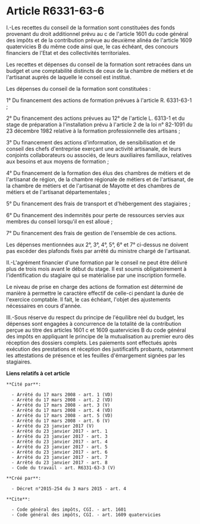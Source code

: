 # Article R6331-63-6

I.-Les recettes du conseil de la formation sont constituées des fonds provenant du droit additionnel prévu au c de l'article
1601 du code général des impôts et de la contribution prévue au deuxième alinéa de l'article 1609 quatervicies B du même code
ainsi que, le cas échéant, des concours financiers de l'Etat et des collectivités territoriales. 

Les recettes et dépenses du conseil de la formation sont retracées dans un budget et une comptabilité distincts de ceux de la
chambre de métiers et de l'artisanat auprès de laquelle le conseil est institué. 

Les dépenses du conseil de la formation sont constituées : 

1° Du financement des actions de formation prévues à l'article R. 6331-63-1 ; 

2° Du financement des actions prévues au 12° de l'article L. 6313-1 et du stage de préparation à l'installation prévu à
l'article 2 de la loi n° 82-1091 du 23 décembre 1982 relative à la formation professionnelle des artisans ; 

3° Du financement des actions d'information, de sensibilisation et de conseil des chefs d'entreprise exerçant une activité
artisanale, de leurs conjoints collaborateurs ou associés, de leurs auxiliaires familiaux, relatives aux besoins et aux
moyens de formation ; 

4° Du financement de la formation des élus des chambres de métiers et de l'artisanat de région, de la chambre régionale de
métiers et de l'artisanat, de la chambre de métiers et de l'artisanat de Mayotte et des chambres de métiers et de l'artisanat
départementales ; 

5° Du financement des frais de transport et d'hébergement des stagiaires ; 

6° Du financement des indemnités pour perte de ressources servies aux membres du conseil lorsqu'il en est alloué ; 

7° Du financement des frais de gestion de l'ensemble de ces actions. 

Les dépenses mentionnées aux 2°, 3°, 4°, 5°, 6° et 7° ci-dessus ne doivent pas excéder des plafonds fixés par arrêté du
ministre chargé de l'artisanat. 

II.-L'agrément financier d'une formation par le conseil ne peut être délivré plus de trois mois avant le début du stage. Il
est soumis obligatoirement à l'identification du stagiaire qui se matérialise par une inscription formelle. 

Le niveau de prise en charge des actions de formation est déterminé de manière à permettre le caractère effectif de celle-ci
pendant la durée de l'exercice comptable. Il fait, le cas échéant, l'objet des ajustements nécessaires en cours d'année. 

III.-Sous réserve du respect du principe de l'équilibre réel du budget, les dépenses sont engagées à concurrence de la
totalité de la contribution perçue au titre des articles 1601 c et 1609 quatervicies B du code général des impôts en
appliquant le principe de la mutualisation au premier euro dès réception des dossiers complets. Les paiements sont effectués
après exécution des prestations et réception des justificatifs probants, notamment les attestations de présence et les
feuilles d'émargement signées par les stagiaires.

**Liens relatifs à cet article**

	**Cité par**:

	  - Arrêté du 17 mars 2008 - art. 1 (VD)
	  - Arrêté du 17 mars 2008 - art. 2 (VD)
	  - Arrêté du 17 mars 2008 - art. 3 (V)
	  - Arrêté du 17 mars 2008 - art. 4 (VD)
	  - Arrêté du 17 mars 2008 - art. 5 (VD)
	  - Arrêté du 17 mars 2008 - art. 6 (V)
	  - Arrêté du 23 janvier 2017 (V)
	  - Arrêté du 23 janvier 2017 - art. 1
	  - Arrêté du 23 janvier 2017 - art. 3
	  - Arrêté du 23 janvier 2017 - art. 4
	  - Arrêté du 23 janvier 2017 - art. 5
	  - Arrêté du 23 janvier 2017 - art. 6
	  - Arrêté du 23 janvier 2017 - art. 7
	  - Arrêté du 23 janvier 2017 - art. 8
	  - Code du travail - art. R6331-63-3 (V)

	**Créé par**:

	  - Décret n°2015-254 du 3 mars 2015 - art. 4

	**Cite**:

	  - Code général des impôts, CGI. - art. 1601
	  - Code général des impôts, CGI. - art. 1609 quatervicies
